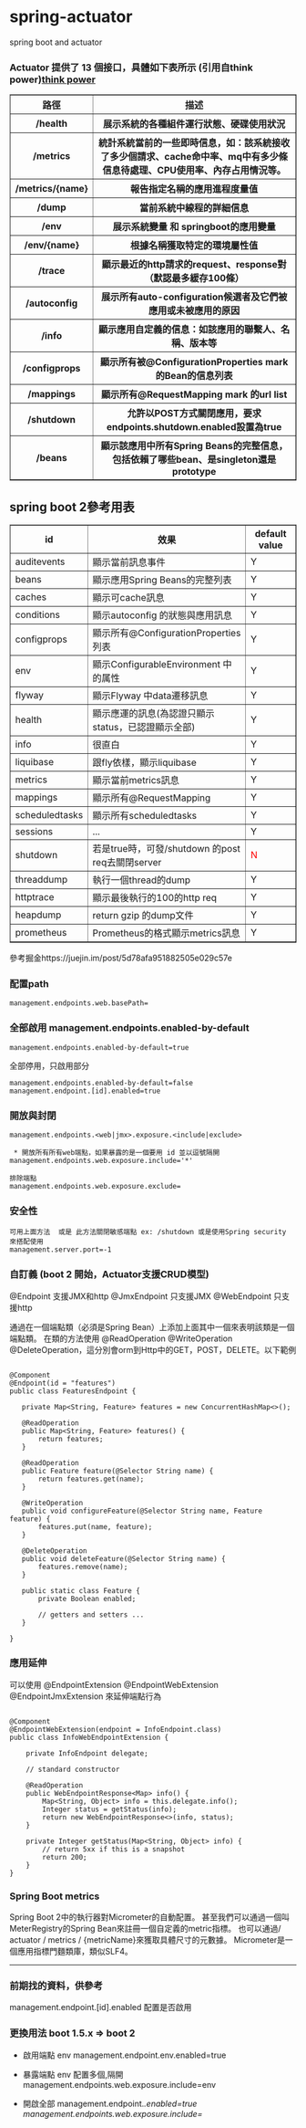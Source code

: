 # spring-actuator

spring boot  and actuator


### Actuator 提供了 13 個接口，具體如下表所示 (引用自think power)<a href="https://tpu.thinkpower.com.tw/tpu/articleDetails/954">think power</a>
<table cellpadding="8" border="1">
	<tr>
		<th>路徑</th>
		<th>描述</th>
	</tr>
	<tr>
		<th>/health</th>
		<th>展示系統的各種組件運行狀態、硬碟使用狀況</th>
	</tr>
	<tr>
		<th>/metrics</th>
		<th>統計系統當前的一些即時信息，如：該系統接收了多少個請求、cache命中率、mq中有多少條信息待處理、CPU使用率、內存占用情況等。</th>
	</tr>
	<tr>
		<th>/metrics/{name}</th>
		<th>報告指定名稱的應用進程度量值</th>
	</tr>
	<tr>
		<th>/dump</th>
		<th>當前系統中線程的詳細信息</th>
	</tr>
	<tr>
		<th>/env</th>
		<th>展示系統變量 和 springboot的應用變量</th>
	</tr>
	<tr>
		<th>/env/{name}</th>
		<th>根據名稱獲取特定的環境屬性值</th>
	</tr>
	<tr>
		<th>/trace</th>
		<th>顯示最近的http請求的request、response對（默認最多緩存100條）</th>
	</tr>
	<tr>
		<th>/autoconfig</th>
		<th>展示所有auto-configuration候選者及它們被應用或未被應用的原因</th>
	</tr>
	<tr>
		<th>/info</th>
		<th>顯示應用自定義的信息：如該應用的聯繫人、名稱、版本等</th>
	</tr>
	<tr>
		<th>/configprops</th>
		<th>顯示所有被@ConfigurationProperties mark的Bean的信息列表</th>
	</tr>
	<tr>
		<th>/mappings</th>
		<th>顯示所有@RequestMapping mark 的url list</th>
	</tr>
	<tr>
		<th>/shutdown</th>
		<th>允許以POST方式關閉應用，要求endpoints.shutdown.enabled設置為true</th>
	</tr>
	<tr>
		<th>/beans</th>
		<th>顯示該應用中所有Spring Beans的完整信息，包括依賴了哪些bean、是singleton還是prototype</th>
	</tr>

</table>


## spring boot 2參考用表
<table cellpadding="5" border="1">
<tr>
	<th>id</th>
	<th>效果</th>
	<th>default value</th>
</tr>
<tr>
	<td>auditevents</td>
	<td>顯示當前訊息事件</td>
	<td>Y</td>
</tr>
<tr>
	<td>beans</td>
	<td>顯示應用Spring Beans的完整列表</td>
	<td>Y</td>
</tr>
<tr>
	<td>caches</td>
	<td>顯示可cache訊息</td>
	<td>Y</td>
</tr>
<tr>
	<td>conditions</td>
	<td>顯示autoconfig 的狀態與應用訊息</td>
	<td>Y</td>
</tr>

<tr>
	<td>configprops</td>
	<td>顯示所有@ConfigurationProperties 列表</td>
	<td>Y</td>
</tr>
<tr>
	<td>env</td>
	<td>顯示ConfigurableEnvironment 中的属性</td>
	<td>Y</td>
</tr>
<tr>
	<td>flyway</td>
	<td>顯示Flyway 中data遷移訊息</td>
	<td>Y</td>
</tr>
<tr>
	<td>health</td>
	<td>顯示應運的訊息(為認證只顯示status，已認證顯示全部)</td>
	<td>Y</td>
</tr>

<tr>
	<td>info</td>
	<td>很直白</td>
	<td>Y</td>
</tr>
<tr>
	<td>liquibase</td>
	<td>跟fly依樣，顯示liquibase</td>
	<td>Y</td>
</tr>
<tr>
	<td>metrics</td>
	<td>顯示當前metrics訊息</td>
	<td>Y</td>
</tr>


<tr>
	<td>mappings</td>
	<td>顯示所有@RequestMapping</td>
	<td>Y</td>
</tr>
<tr>
	<td>scheduledtasks</td>
	<td>顯示所有scheduledtasks</td>
	<td>Y</td>
</tr>

<tr>
	<td>sessions</td>
	<td>...</td>
	<td>Y</td>
</tr>
<tr>
	<td>shutdown</td>
	<td>若是true時，可發/shutdown 的post req去關閉server</td>
	<td style="color:red;">N</td>
</tr>
<tr>
	<td>threaddump</td>
	<td>執行一個thread的dump</td>
	<td>Y</td>
</tr>
<tr>
	<td>httptrace</td>
	<td>顯示最後執行的100的http req</td>
	<td>Y</td>
</tr>
<tr>
	<td>heapdump</td>
	<td>return gzip 的dump文件</td>
	<td>Y</td>
</tr>

<tr>
	<td>prometheus</td>
	<td>Prometheus的格式顯示metrics訊息</td>
	<td>Y</td>
</tr>
</table>

參考掘金https://juejin.im/post/5d78afa951882505e029c57e

### 配置path
```
management.endpoints.web.basePath=
```

### 全部啟用 management.endpoints.enabled-by-default

```
management.endpoints.enabled-by-default=true
```

全部停用，只啟用部分

```
management.endpoints.enabled-by-default=false
management.endpoint.[id].enabled=true
```
### 開放與封閉
```
management.endpoints.<web|jmx>.exposure.<include|exclude>

 * 開放所有所有web端點，如果暴露的是一個要用 id 並以逗號隔開 
management.endpoints.web.exposure.include='*'

排除端點
management.endpoints.web.exposure.exclude=
```

### 安全性
```
可用上面方法  或是 此方法關閉敏感端點 ex: /shutdown 或是使用Spring security 來搭配使用
management.server.port=-1
```

### 自訂義 (boot 2 開始，Actuator支援CRUD模型)

@Endpoint 支援JMX和http
@JmxEndpoint 只支援JMX
@WebEndpoint 只支援http

通過在一個端點類（必須是Spring Bean）上添加上面其中一個來表明該類是一個端點類。
在類的方法使用
@ReadOperation
@WriteOperation
@DeleteOperation，這分別會orm到Http中的GET，POST，DELETE。以下範例

```

@Component
@Endpoint(id = "features")
public class FeaturesEndpoint {

   private Map<String, Feature> features = new ConcurrentHashMap<>();

   @ReadOperation
   public Map<String, Feature> features() {
       return features;
   }

   @ReadOperation
   public Feature feature(@Selector String name) {
       return features.get(name);
   }

   @WriteOperation
   public void configureFeature(@Selector String name, Feature feature) {
       features.put(name, feature);
   }

   @DeleteOperation
   public void deleteFeature(@Selector String name) {
       features.remove(name);
   }

   public static class Feature {
       private Boolean enabled;

       // getters and setters ...
   }

}

```

### 應用延伸
可以使用
@EndpointExtension
@EndpointWebExtension
@EndpointJmxExtension
來延伸端點行為

```

@Component
@EndpointWebExtension(endpoint = InfoEndpoint.class)
public class InfoWebEndpointExtension {
 
    private InfoEndpoint delegate;
 
    // standard constructor
 
    @ReadOperation
    public WebEndpointResponse<Map> info() {
        Map<String, Object> info = this.delegate.info();
        Integer status = getStatus(info);
        return new WebEndpointResponse<>(info, status);
    }
 
    private Integer getStatus(Map<String, Object> info) {
        // return 5xx if this is a snapshot
        return 200;
    }
}

```

### Spring Boot metrics

Spring Boot 2中的執行器對Micrometer的自動配置。
甚至我們可以通過一個叫MeterRegistry的Spring Bean來註冊一個自定義的metric指標。
也可以通過/ actuator / metrics / {metricName}來獲取具體尺寸的元數據。
Micrometer是一個應用指標門麵類庫，類似SLF4。


------------------------------------------------------

### 前期找的資料，供參考
management.endpoint.[id].enabled 配置是否啟用

### 更換用法 boot 1.5.x => boot 2

- 啟用端點 env
management.endpoint.env.enabled=true

- 暴露端點 env 配置多個,隔開
management.endpoints.web.exposure.include=env

- 開啟全部
management.endpoint.*.enabled=true
management.endpoints.web.exposure.include=*
